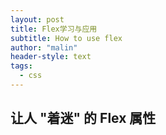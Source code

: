 ```yaml
---
layout: post
title: Flex学习与应用
subtitle: How to use flex
author: "malin"
header-style: text
tags:
  - css
---
```


## 让人 "着迷" 的 Flex 属性

